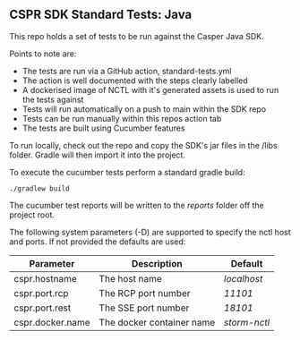 ## CSPR SDK Standard Tests: Java

This repo holds a set of tests to be run against the Casper Java SDK.

Points to note are:

- The tests are run via a GitHub action, standard-tests.yml
- The action is well documented with the steps clearly labelled
- A dockerised image of NCTL with it's generated assets is used to run the tests against
- Tests will run automatically on a push to main within the SDK repo
- Tests can be run manually within this repos action tab
- The tests are built using Cucumber features

To run locally, check out the repo and copy the SDK's jar files in the /libs folder. Gradle will then import it into the project.

To execute the cucumber tests perform a standard gradle build:
```
./gradlew build
```

The cucumber test reports will be written to the _reports_ folder off the project root.

The following system parameters (-D) are supported to specify the nctl host and ports. If not provided the defaults are used:

| Parameter  | Description  | Default   | 
|---|---|---|
| cspr.hostname | The host name | _localhost_  | 
| cspr.port.rcp  | The RCP port number | _11101_ |
| cspr.port.rest | The SSE port number | _18101_ |
| cspr.docker.name | The docker container name | _storm-nctl_ |



